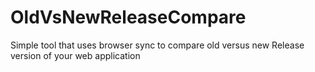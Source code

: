 # OldVsNewReleaseCompare
Simple tool that uses browser sync to compare old versus new Release version of your web application
